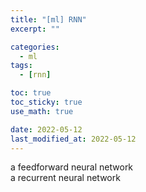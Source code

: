 ```yaml
---
title: "[ml] RNN"
excerpt: ""

categories:
  - ml
tags:
  - [rnn]

toc: true
toc_sticky: true
use_math: true

date: 2022-05-12
last_modified_at: 2022-05-12
---
```


a feedforward neural network  
a recurrent neural network  
